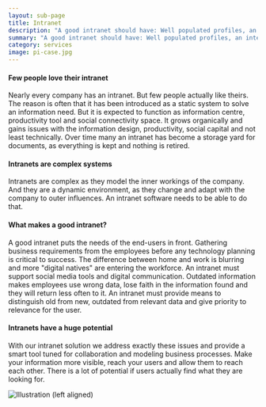 ```yaml
---
layout: sub-page
title: Intranet
description: "A good intranet should have: Well populated profiles, an intelligent, tailored search, well written engaging content, a dynamic and engaging homepage, quick and easy access to important things, on demand project areas, a structured place to ask questions. It's all about content!"
summary: "A good intranet should have: Well populated profiles, an intelligent, tailored search, well written engaging content, a dynamic and engaging homepage, quick and easy access to important things, on demand project areas, a structured place to ask questions. It's all about content!"
category: services
image: pi-case.jpg
---
```


<!-- “Consulting” (Denso), “Implementation” (OiRA), “Intranet” (ikath) and “Support” (UniBW) -->

#### Few people love their intranet

Nearly every company has an intranet. But few people actually like theirs. The reason is often that it has been introduced as a static system to solve an information need. But it is expected to function as information centre, productivity tool and social connectivity space. It grows organically and gains issues with the information design, productivity, social capital and not least technically. Over time many an intranet has become a storage yard for documents, as everything is kept and nothing is retired.


#### Intranets are complex systems

Intranets are complex as they model the inner workings of the company. And they are a dynamic environment, as they change and adapt with the company to outer influences. An intranet software needs to be able to do that. 


#### What makes a good intranet?

A good intranet puts the needs of the end-users in front. Gathering business requirements from the employees before any technology planning is critical to success. The difference between home and work is blurring and more "digital natives" are entering the workforce. An intranet must support social media tools and digital communication. Outdated information makes employees use wrong data, lose faith in the information found and they will return less often to it. An intranet must provide means to distinguish old from new, outdated from relevant data and give priority to relevance for the user.


#### Intranets have a huge potential

With our intranet solution we address exactly these issues and provide a smart tool tuned for collaboration and modeling business processes. Make your information more visible, reach your users and allow them to reach each other. There is a lot of potential if users actually find what they are looking for.

![Illustration (left aligned)](/media/pi-case.jpg)
